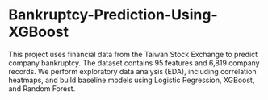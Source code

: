 # Bankruptcy-Prediction-Using-XGBoost
This project uses financial data from the Taiwan Stock Exchange to predict company bankruptcy. The dataset contains 95 features and 6,819 company records. We perform exploratory data analysis (EDA), including correlation heatmaps, and build baseline models using Logistic Regression, XGBoost, and Random Forest.
